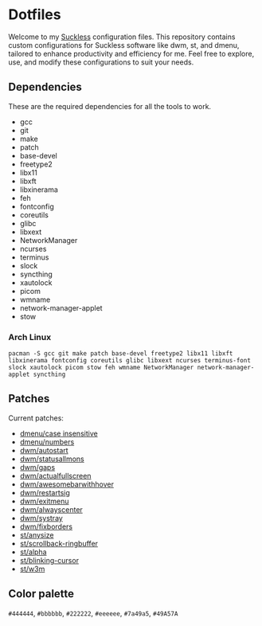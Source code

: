 # Dotfiles

Welcome to my [Suckless](https://suckless.org/) configuration files. This repository contains custom configurations for Suckless software like dwm, st, and dmenu, tailored to enhance productivity and efficiency for me. Feel free to explore, use, and modify these configurations to suit your needs.

## Dependencies

These are the required dependencies for all the tools to work.
- gcc
- git
- make
- patch
- base-devel
- freetype2
- libx11
- libxft
- libxinerama
- feh
- fontconfig
- coreutils
- glibc
- libxext
- NetworkManager
- ncurses
- terminus
- slock
- syncthing
- xautolock
- picom
- wmname
- network-manager-applet
- stow

### Arch Linux
```
pacman -S gcc git make patch base-devel freetype2 libx11 libxft libxinerama fontconfig coreutils glibc libxext ncurses terminus-font slock xautolock picom stow feh wmname NetworkManager network-manager-applet syncthing
```
## Patches

Current patches:
- [dmenu/case insensitive](https://tools.suckless.org/dmenu/patches/case-insensitive/)
- [dmenu/numbers](https://tools.suckless.org/dmenu/patches/numbers/)
- [dwm/autostart](https://dwm.suckless.org/patches/autostart/)
- [dwm/statusallmons](https://dwm.suckless.org/patches/statusallmons/)
- [dwm/gaps](https://dwm.suckless.org/patches/gaps/)
- [dwm/actualfullscreen](https://dwm.suckless.org/patches/actualfullscreen/)
- [dwm/awesomebarwithhover](https://dwm.suckless.org/patches/awesomebar/)
- [dwm/restartsig](https://dwm.suckless.org/patches/restartsig/)
- [dwm/exitmenu](https://dwm.suckless.org/patches/exitmenu/)
- [dwm/alwayscenter](https://dwm.suckless.org/patches/alwayscenter/)
- [dwm/systray](https://dwm.suckless.org/patches/systray/)
- [dwm/fixborders](https://dwm.suckless.org/patches/alpha/)
- [st/anysize](https://st.suckless.org/patches/anysize/)
- [st/scrollback-ringbuffer](https://st.suckless.org/patches/scrollback/)
- [st/alpha](https://st.suckless.org/patches/alpha/)
- [st/blinking-cursor](https://st.suckless.org/patches/blinking_cursor/)
- [st/w3m](https://st.suckless.org/patches/w3m/)


## Color palette

`#444444`, `#bbbbbb`, `#222222`, `#eeeeee`, `#7a49a5`, `#49A57A`

